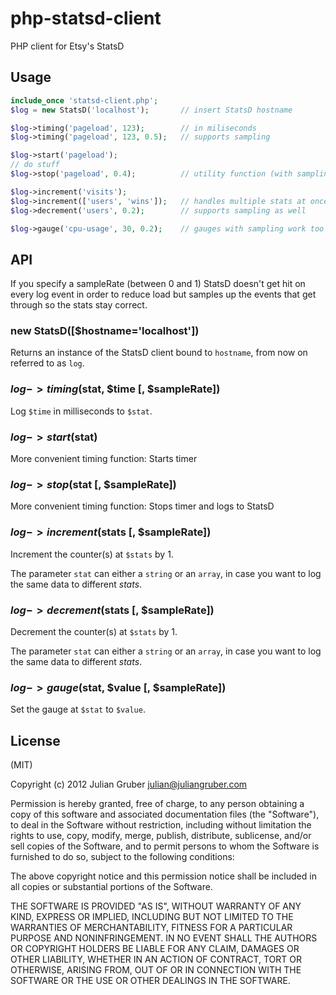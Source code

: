 php-statsd-client
=================

PHP client for Etsy's StatsD

Usage
-----

```php
include_once 'statsd-client.php';
$log = new StatsD('localhost');       // insert StatsD hostname

$log->timing('pageload', 123);        // in miliseconds
$log->timing('pageload', 123, 0.5);   // supports sampling

$log->start('pageload');
// do stuff
$log->stop('pageload', 0.4);          // utility function (with sampling)

$log->increment('visits');
$log->increment(['users', 'wins']);   // handles multiple stats at once
$log->decrement('users', 0.2);        // supports sampling as well

$log->gauge('cpu-usage', 30, 0.2);    // gauges with sampling work too
```

API
---

If you specify a sampleRate (between 0 and 1) StatsD doesn't get hit on every
log event in order to reduce load but samples up the events that get through so the stats stay correct.

### new StatsD([$hostname='localhost'])
Returns an instance of the StatsD client bound to `hostname`, from now on referred to as `log`.

### $log->timing($stat, $time [, $sampleRate])
Log `$time` in milliseconds to `$stat`.

### $log->start($stat)
More convenient timing function: Starts timer

### $log->stop($stat [, $sampleRate])
More convenient timing function: Stops timer and logs to StatsD

### $log->increment($stats [, $sampleRate])
Increment the counter(s) at `$stats` by 1.

The parameter `stat` can either a `string` or an `array`, in case you want to log the same data to different _stats_.

### $log->decrement($stats [, $sampleRate])
Decrement the counter(s) at `$stats` by 1.

The parameter `stat` can either a `string` or an `array`, in case you want to log the same data to different _stats_.

### $log->gauge($stat, $value [, $sampleRate])
Set the gauge at `$stat` to `$value`.

License
-------
(MIT)

Copyright (c) 2012 Julian Gruber <julian@juliangruber.com>

Permission is hereby granted, free of charge, to any person obtaining a copy of this software and associated documentation files (the "Software"), to deal in the Software without restriction, including without limitation the rights to use, copy, modify, merge, publish, distribute, sublicense, and/or sell copies of the Software, and to permit persons to whom the Software is furnished to do so, subject to the following conditions:

The above copyright notice and this permission notice shall be included in all copies or substantial portions of the Software.

THE SOFTWARE IS PROVIDED "AS IS", WITHOUT WARRANTY OF ANY KIND, EXPRESS OR IMPLIED, INCLUDING BUT NOT LIMITED TO THE WARRANTIES OF MERCHANTABILITY, FITNESS FOR A PARTICULAR PURPOSE AND NONINFRINGEMENT. IN NO EVENT SHALL THE AUTHORS OR COPYRIGHT HOLDERS BE LIABLE FOR ANY CLAIM, DAMAGES OR OTHER LIABILITY, WHETHER IN AN ACTION OF CONTRACT, TORT OR OTHERWISE, ARISING FROM, OUT OF OR IN CONNECTION WITH THE SOFTWARE OR THE USE OR OTHER DEALINGS IN THE SOFTWARE.